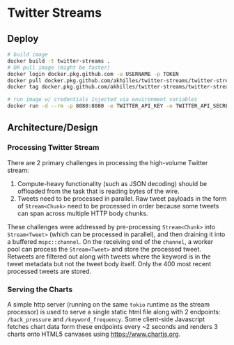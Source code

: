 # Twitter Streams

## Deploy

```bash
# build image
docker build -t twitter-streams .
# OR pull image (might be faster)
docker login docker.pkg.github.com -u USERNAME -p TOKEN
docker pull docker.pkg.github.com/akhilles/twitter-streams/twitter-streams:latest
docker tag docker.pkg.github.com/akhilles/twitter-streams/twitter-streams:latest twitter-streams

# run image w/ credentials injected via environment variables
docker run -d --rm -p 8080:8080 -e TWITTER_API_KEY -e TWITTER_API_SECRET_KEY -e TWITTER_API_ACCESS_TOKEN -e TWITTER_API_ACCESS_TOKEN_SECRET twitter-streams
```

## Architecture/Design

### Processing Twitter Stream

There are 2 primary challenges in processing the high-volume Twitter stream:
1. Compute-heavy functionality (such as JSON decoding) should be offloaded from the task that is reading bytes of the wire.
2. Tweets need to be processed in parallel. Raw tweet payloads in the form of `Stream<Chunk>` need to be processed in order because some tweets can span across multiple HTTP body chunks.

These challenges were addressed by pre-processing `Stream<Chunk>` into `Stream<Tweet>` (which can be processed in parallel), and then draining it into a buffered `mspc::channel`. On the receiving end of the `channel`, a worker pool can process the `Stream<Tweet>` and store the processed tweet. Retweets are filtered out along with tweets where the keyword is in the tweet metadata but not the tweet body itself. Only the 400 most recent processed tweets are stored.

### Serving the Charts

A simple http server (running on the same `tokio` runtime as the stream processor) is used to serve a single static html file along with 2 endpoints: `/back_pressure` and `/keyword_frequency`. Some client-side Javascript fetches chart data form these endpoints every ~2 seconds and renders 3 charts onto HTML5 canvases using https://www.chartjs.org.
